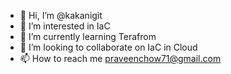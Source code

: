 - 👋 Hi, I’m @kakanigit
- 👀 I’m interested in IaC
- 🌱 I’m currently learning Terafrom
- 💞️ I’m looking to collaborate on IaC in Cloud
- 📫 How to reach me praveenchow71@gmail.com

<!---
kakanigit/kakanigit is a ✨ special ✨ repository because its `README.md` (this file) appears on your GitHub profile.
You can click the Preview link to take a look at your changes.
--->
